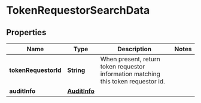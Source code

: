 

# TokenRequestorSearchData


## Properties

| Name | Type | Description | Notes |
|------------ | ------------- | ------------- | -------------|
|**tokenRequestorId** | **String** | When present, return token requestor information matching this token requestor id. |  |
|**auditInfo** | [**AuditInfo**](AuditInfo.md) |  |  |




